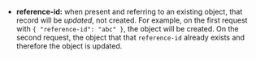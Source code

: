* **reference-id:**
when present and referring to an existing object, that record will be _updated_,
not created. For example, on the first request with `{ "reference-id": "abc" }`,
the object will be created. On the second request, the object that that
`reference-id` already exists and therefore the object is updated.
